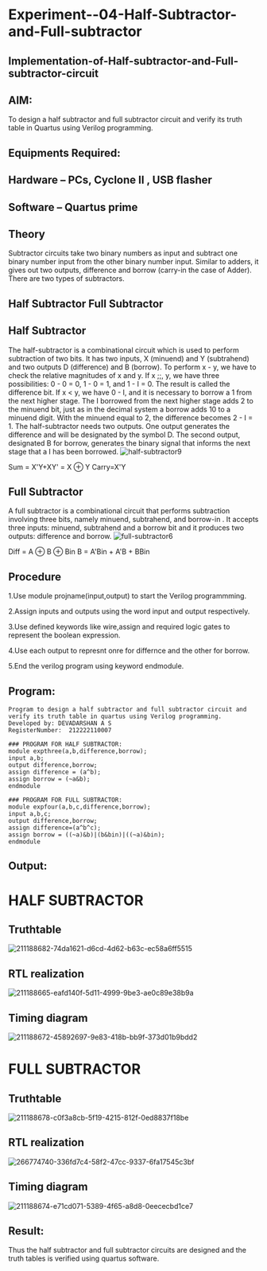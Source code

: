 
# Experiment--04-Half-Subtractor-and-Full-subtractor
## Implementation-of-Half-subtractor-and-Full-subtractor-circuit
## AIM:
To design a half subtractor and full subtractor circuit and verify its truth table in Quartus using Verilog programming.

## Equipments Required:
## Hardware – PCs, Cyclone II , USB flasher
## Software – Quartus prime
## Theory
Subtractor circuits take two binary numbers as input and subtract one binary number input from the other binary number input. Similar to adders, it gives out two outputs, difference and borrow (carry-in the case of Adder). There are two types of subtractors.

## Half Subtractor Full Subtractor
## Half Subtractor
The half-subtractor is a combinational circuit which is used to perform subtraction of two bits. It has two inputs, X (minuend) and Y (subtrahend) and two outputs D (difference) and B (borrow). To perform x - y, we have to check the relative magnitudes of x and y. If x ;;, y, we have three possibilities: 0 - 0 = 0, 1 - 0 = 1, and 1 - I = 0. The result is called the difference bit. If x < y, we have 0 - I, and it is necessary to borrow a 1 from the next higher stage. The I borrowed from the next higher stage adds 2 to the minuend bit, just as in the decimal system a borrow adds 10 to a minuend digit. With the minuend equal to 2, the difference becomes 2 - I = 1. The half-subtractor needs two outputs. One output generates the difference and will be designated by the symbol D. The second output, designated B for borrow, generates the binary signal that informs the next stage that a I has been borrowed.
![half-subtractor9](https://user-images.githubusercontent.com/36288975/166112538-58c3bc7c-ee5d-4e6a-ac8d-8e8328efe27a.png)


Sum = X'Y+XY' = X ⊕ Y
Carry=X'Y

## Full Subtractor
A full subtractor is a combinational circuit that performs subtraction involving three bits, namely minuend, subtrahend, and borrow-in . It accepts three inputs: minuend, subtrahend and a borrow bit and it produces two outputs: difference and borrow. 
![full-subtractor6](https://user-images.githubusercontent.com/36288975/166112541-24c68359-3de8-4674-ae22-8272ffc385ed.png)


Diff = A ⊕ B ⊕ Bin B = A'Bin + A'B + BBin

## Procedure


  1.Use module projname(input,output) to start the Verilog programmming.

  2.Assign inputs and outputs using the word input and output respectively.

  3.Use defined keywords like wire,assign and required logic gates to represent the boolean expression.

  4.Use each output to represnt onre for differnce and the other for borrow.

  5.End the verilog program using keyword endmodule.





## Program:
```
Program to design a half subtractor and full subtractor circuit and verify its truth table in quartus using Verilog programming.
Developed by: DEVADARSHAN A S
RegisterNumber:  212222110007
```
```
### PROGRAM FOR HALF SUBTRACTOR:
module expthree(a,b,difference,borrow);
input a,b;
output difference,borrow;
assign difference = (a^b);
assign borrow = (~a&b);
endmodule
```
```
### PROGRAM FOR FULL SUBTRACTOR:
module expfour(a,b,c,difference,borrow);
input a,b,c;
output difference,borrow;
assign difference=(a^b^c);
assign borrow = ((~a)&b)|(b&bin)|((~a)&bin);
endmodule
```

## Output:
# HALF SUBTRACTOR
## Truthtable
![211188682-74da1621-d6cd-4d62-b63c-ec58a6ff5515](https://github.com/AJAYASWIN-M/Experiment--03-Half-Subtractor-and-Full-subtractor/assets/118679692/3f65a3e2-43ff-4290-9953-d3b9079c3b11)




##  RTL realization
![211188665-eafd140f-5d11-4999-9be3-ae0c89e38b9a](https://github.com/AJAYASWIN-M/Experiment--03-Half-Subtractor-and-Full-subtractor/assets/118679692/f9bdee4f-502e-47be-b84b-5eb6bc342c6f)



## Timing diagram 
![211188672-45892697-9e83-418b-bb9f-373d01b9bdd2](https://github.com/AJAYASWIN-M/Experiment--03-Half-Subtractor-and-Full-subtractor/assets/118679692/d405f565-f912-4b61-be7b-7106781751cb)

# FULL SUBTRACTOR
## Truthtable
![211188678-c0f3a8cb-5f19-4215-812f-0ed8837f18be](https://github.com/AJAYASWIN-M/Experiment--03-Half-Subtractor-and-Full-subtractor/assets/118679692/9003618f-21b1-441c-83aa-a1f9975aec53)

##  RTL realization

![266774740-336fd7c4-58f2-47cc-9337-6fa17545c3bf](https://github.com/AJAYASWIN-M/Experiment--03-Half-Subtractor-and-Full-subtractor/assets/118679692/854b10ed-7de9-4909-97c7-a60cf9507edf)

## Timing diagram
![211188674-e71cd071-5389-4f65-a8d8-0eececbd1ce7](https://github.com/AJAYASWIN-M/Experiment--03-Half-Subtractor-and-Full-subtractor/assets/118679692/939d7f2a-6c59-4b0f-b9c3-b106f4141d7f)


## Result:
Thus the half subtractor and full subtractor circuits are designed and the truth tables is verified using quartus software.

